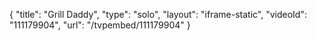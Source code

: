 {
    "title": "Grill Daddy",
    "type": "solo",
    "layout": "iframe-static",
    "videoId": "111179904",
    "url": "\/tvpembed\/111179904"
}